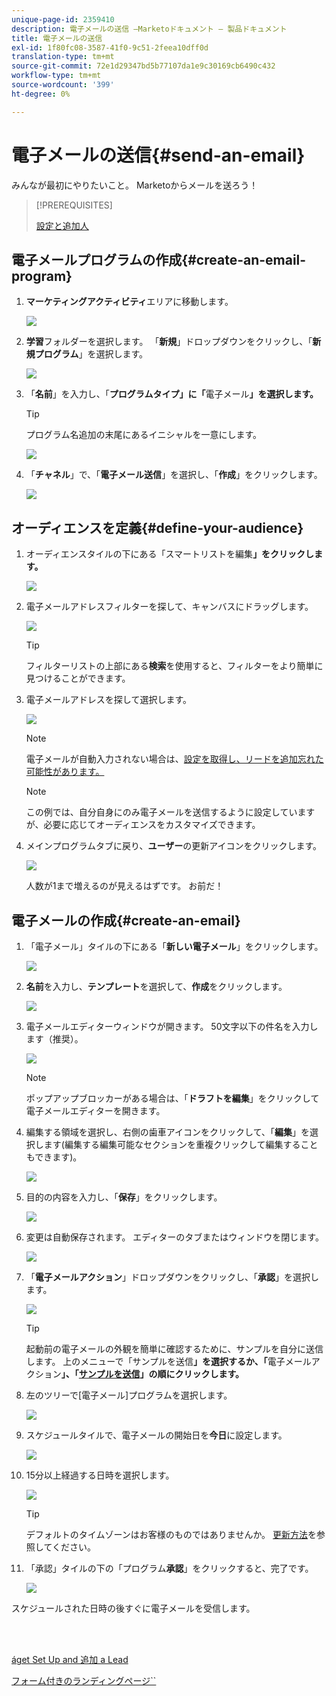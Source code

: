 ```yaml
---
unique-page-id: 2359410
description: 電子メールの送信 —Marketoドキュメント — 製品ドキュメント
title: 電子メールの送信
exl-id: 1f80fc08-3587-41f0-9c51-2feea10dff0d
translation-type: tm+mt
source-git-commit: 72e1d29347bd5b77107da1e9c30169cb6490c432
workflow-type: tm+mt
source-wordcount: '399'
ht-degree: 0%

---
```


# 電子メールの送信{#send-an-email}

みんなが最初にやりたいこと。 Marketoからメールを送ろう！

>[!PREREQUISITES]
>
>[設定と追加人](/help/marketo/getting-started/quick-wins/get-set-up-and-add-a-person.md)

## 電子メールプログラムの作成{#create-an-email-program}

1. **マーケティングアクティビティ**&#x200B;エリアに移動します。

   ![](assets/one-1.png)

1. **学習**&#x200B;フォルダーを選択します。 「**新規**」ドロップダウンをクリックし、「**新規プログラム**」を選択します。

   ![](assets/two-1.png)

1. 「**名前**」を入力し、「**プログラムタイプ」に「**&#x200B;電子メール&#x200B;**」を選択します。**

   >[!TIP]
   >
   >プログラム名追加の末尾にあるイニシャルを一意にします。

   ![](assets/three.png)

1. 「**チャネル**」で、「**電子メール送信**」を選択し、「**作成**」をクリックします。

   ![](assets/image2015-3-2-16-3a25-3a18.png)

## オーディエンスを定義{#define-your-audience}

1. オーディエンスタイルの下にある「スマートリストを編集&#x200B;**」をクリックします。**

   ![](assets/five.png)

1. 電子メールアドレスフィルターを探して、キャンバスにドラッグします。

   ![](assets/six.png)

   >[!TIP]
   >
   >フィルターリストの上部にある&#x200B;**検索**&#x200B;を使用すると、フィルターをより簡単に見つけることができます。

1. 電子メールアドレスを探して選択します。

   ![](assets/seven-1.png)

   >[!NOTE]
   >
   >電子メールが自動入力されない場合は、[設定を取得し、リードを追加忘れた可能性があります。](/help/marketo/getting-started/quick-wins/get-set-up-and-add-a-person.md)

   >[!NOTE]
   >
   >この例では、自分自身にのみ電子メールを送信するように設定していますが、必要に応じてオーディエンスをカスタマイズできます。

1. メインプログラムタブに戻り、**ユーザー**&#x200B;の更新アイコンをクリックします。

   ![](assets/refresh-icon.png)

   人数が1まで増えるのが見えるはずです。 お前だ！

## 電子メールの作成{#create-an-email}

1. 「電子メール」タイルの下にある「**新しい電子メール**」をクリックします。

   ![](assets/image2014-9-8-15-3a10-3a47.png)

1. **名前**&#x200B;を入力し、**テンプレート**&#x200B;を選択して、**作成**&#x200B;をクリックします。

   ![](assets/ten-1.png)

1. 電子メールエディターウィンドウが開きます。 50文字以下の件名を入力します（推奨）。

   ![](assets/eleven.png)

   >[!NOTE]
   >
   >ポップアップブロッカーがある場合は、「**ドラフトを編集**」をクリックして電子メールエディターを開きます。

1. 編集する領域を選択し、右側の歯車アイコンをクリックして、「**編集**」を選択します(編集する編集可能なセクションを重複クリックして編集することもできます)。

   ![](assets/twelve.png)

1. 目的の内容を入力し、「**保存**」をクリックします。

   ![](assets/thirteen.png)

1. 変更は自動保存されます。 エディターのタブまたはウィンドウを閉じます。

   ![](assets/fourteen.png)

1. 「**電子メールアクション**」ドロップダウンをクリックし、「**承認**」を選択します。

   ![](assets/fifteen.png)

   >[!TIP]
   >
   >起動前の電子メールの外観を簡単に確認するために、サンプルを自分に送信します。 上のメニューで「サンプルを送信&#x200B;**」を選択するか、「**&#x200B;電子メールアクション&#x200B;**」、「[**&#x200B;サンプルを送信&#x200B;**](/help/marketo/product-docs/email-marketing/general/creating-an-email/send-a-sample-email.md)」の順にクリックします。**

1. 左のツリーで[電子メール]プログラムを選択します。

   ![](assets/sixteen.png)

1. スケジュールタイルで、電子メールの開始日を&#x200B;**今日**&#x200B;に設定します。

   ![](assets/image2014-9-8-15-3a13-3a11.png)

1. 15分以上経過する日時を選択します。

   ![](assets/image2014-9-8-15-3a13-3a25.png)

   >[!TIP]
   >
   >デフォルトのタイムゾーンはお客様のものではありませんか。 [更新方法](/help/marketo/product-docs/administration/settings/select-your-language-locale-and-time-zone.md)を参照してください。

1. 「承認」タイルの下の「プログラム&#x200B;**承認**」をクリックすると、完了です。

   ![](assets/image2014-9-8-15-3a13-3a34.png)

スケジュールされた日時の後すぐに電子メールを受信します。

<br> 

[áget Set Up and 追加 a Lead](/help/marketo/getting-started/quick-wins/get-set-up-and-add-a-person.md)

[フォーム付きのランディングページ``](/help/marketo/getting-started/quick-wins/landing-page-with-a-form.md)
